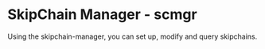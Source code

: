 # SkipChain Manager - scmgr

Using the skipchain-manager, you can set up, modify and query skipchains.